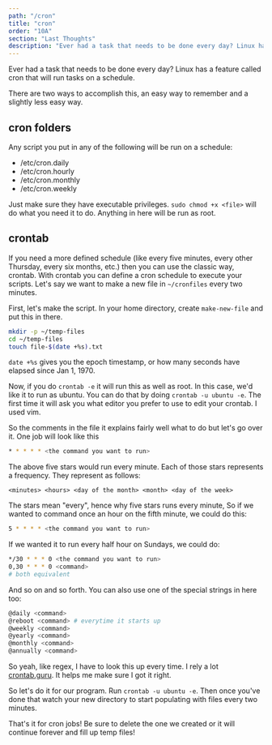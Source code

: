 ```yaml
---
path: "/cron"
title: "cron"
order: "10A"
section: "Last Thoughts"
description: "Ever had a task that needs to be done every day? Linux has a feature called cron that will run tasks on a schedule. Brian goes over how to set these up."
---
```


Ever had a task that needs to be done every day? Linux has a feature called cron that will run tasks on a schedule.

There are two ways to accomplish this, an easy way to remember and a slightly less easy way.

## cron folders

Any script you put in any of the following will be run on a schedule:

- /etc/cron.daily
- /etc/cron.hourly
- /etc/cron.monthly
- /etc/cron.weekly

Just make sure they have executable privileges. `sudo chmod +x <file>` will do what you need it to do. Anything in here will be run as root.

## crontab

If you need a more defined schedule (like every five minutes, every other Thursday, every six months, etc.) then you can use the classic way, crontab. With crontab you can define a cron schedule to execute your scripts. Let's say we want to make a new file in `~/cronfiles` every two minutes.

First, let's make the script. In your home directory, create `make-new-file` and put this in there.

```bash
mkdir -p ~/temp-files
cd ~/temp-files
touch file-$(date +%s).txt
```

`date +%s` gives you the epoch timestamp, or how many seconds have elapsed since Jan 1, 1970.

Now, if you do `crontab -e` it will run this as well as root. In this case, we'd like it to run as ubuntu. You can do that by doing `crontab -u ubuntu -e`. The first time it will ask you what editor you prefer to use to edit your crontab. I used vim.

So the comments in the file it explains fairly well what to do but let's go over it. One job will look like this

```bash
* * * * * <the command you want to run>
```

The above five stars would run every minute. Each of those stars represents a frequency. They represent as follows:

`<minutes> <hours> <day of the month> <month> <day of the week>`

The stars mean "every", hence why five stars runs every minute, So if we wanted to command once an hour on the fifth minute, we could do this:

```bash
5 * * * * <the command you want to run>
```

If we wanted it to run every half hour on Sundays, we could do:

```bash
*/30 * * * 0 <the command you want to run>
0,30 * * * 0 <command>
# both equivalent
```

And so on and so forth. You can also use one of the special strings in here too:

```bash
@daily <command>
@reboot <command> # everytime it starts up
@weekly <command>
@yearly <command>
@monthly <command>
@annually <command>
```

So yeah, like regex, I have to look this up every time. I rely a lot [crontab.guru][guru]. It helps me make sure I got it right.

So let's do it for our program. Run `crontab -u ubuntu -e`. Then once you've done that watch your new directory to start populating with files every two minutes.

That's it for cron jobs! Be sure to delete the one we created or it will continue forever and fill up temp files!

[guru]: https://crontab.guru/
